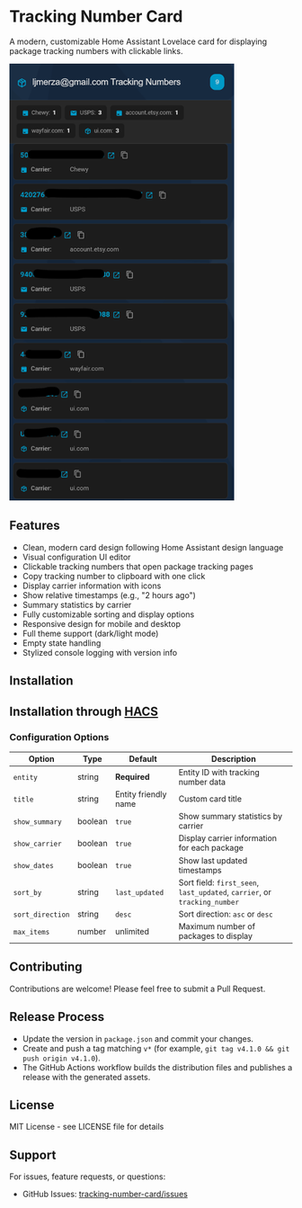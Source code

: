# Tracking Number Card

A modern, customizable Home Assistant Lovelace card for displaying package tracking numbers with clickable links.

<img src="card.png" alt="Tracking Number Card Screenshot" width="400"/>

## Features

- Clean, modern card design following Home Assistant design language
- Visual configuration UI editor
- Clickable tracking numbers that open package tracking pages
- Copy tracking number to clipboard with one click
- Display carrier information with icons
- Show relative timestamps (e.g., "2 hours ago")
- Summary statistics by carrier
- Fully customizable sorting and display options
- Responsive design for mobile and desktop
- Full theme support (dark/light mode)
- Empty state handling
- Stylized console logging with version info

## Installation

## Installation through [HACS](https://github.com/hacs/integration)

### Configuration Options

| Option | Type | Default | Description |
|--------|------|---------|-------------|
| `entity` | string | **Required** | Entity ID with tracking number data |
| `title` | string | Entity friendly name | Custom card title |
| `show_summary` | boolean | `true` | Show summary statistics by carrier |
| `show_carrier` | boolean | `true` | Display carrier information for each package |
| `show_dates` | boolean | `true` | Show last updated timestamps |
| `sort_by` | string | `last_updated` | Sort field: `first_seen`, `last_updated`, `carrier`, or `tracking_number` |
| `sort_direction` | string | `desc` | Sort direction: `asc` or `desc` |
| `max_items` | number | unlimited | Maximum number of packages to display |

## Contributing

Contributions are welcome! Please feel free to submit a Pull Request.

## Release Process

- Update the version in `package.json` and commit your changes.
- Create and push a tag matching `v*` (for example, `git tag v4.1.0 && git push origin v4.1.0`).
- The GitHub Actions workflow builds the distribution files and publishes a release with the generated assets.

## License

MIT License - see LICENSE file for details

## Support

For issues, feature requests, or questions:
- GitHub Issues: [tracking-number-card/issues](https://github.com/ljmerza/tracking-number-card/issues)
